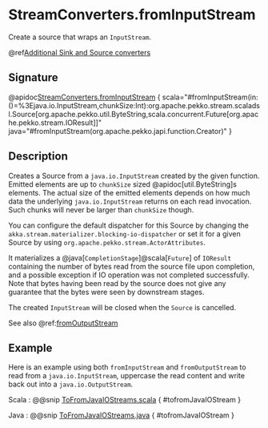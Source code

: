 # StreamConverters.fromInputStream

Create a source that wraps an `InputStream`.

@ref[Additional Sink and Source converters](../index.md#additional-sink-and-source-converters)

## Signature

@apidoc[StreamConverters.fromInputStream](StreamConverters$) { scala="#fromInputStream(in:()=%3Ejava.io.InputStream,chunkSize:Int):org.apache.pekko.stream.scaladsl.Source[org.apache.pekko.util.ByteString,scala.concurrent.Future[org.apache.pekko.stream.IOResult]]" java="#fromInputStream(org.apache.pekko.japi.function.Creator)" }

## Description

Creates a Source from a `java.io.InputStream` created by the given function.  Emitted elements are up to `chunkSize` 
sized @apidoc[util.ByteString]s elements.  The actual size of the emitted elements depends on how much data the 
underlying `java.io.InputStream` returns on each read invocation. Such chunks will  never be larger 
than `chunkSize` though.

You can configure the default dispatcher for this Source by changing 
the `akka.stream.materializer.blocking-io-dispatcher` or set it for a given Source by 
using `org.apache.pekko.stream.ActorAttributes`.

It materializes a @java[`CompletionStage`]@scala[`Future`] of `IOResult` containing the number of bytes read from the source file 
upon completion,  and a possible exception if IO operation was not completed successfully. Note that bytes having
been read by the source does not give any guarantee that the bytes were seen by downstream stages.

The created `InputStream` will be closed when the `Source` is cancelled.

See also @ref:[fromOutputStream](fromOutputStream.md)


## Example

Here is an example using both `fromInputStream` and `fromOutputStream` to read from a `java.io.InputStream`, 
uppercase the read content and write back out into a `java.io.OutputStream`.

Scala
:   @@snip [ToFromJavaIOStreams.scala](/docs/src/test/scala/docs/stream/operators/converters/ToFromJavaIOStreams.scala) { #tofromJavaIOStream }

Java
:   @@snip [ToFromJavaIOStreams.java](/docs/src/test/java/jdocs/stream/operators/converters/ToFromJavaIOStreams.java) { #tofromJavaIOStream }

